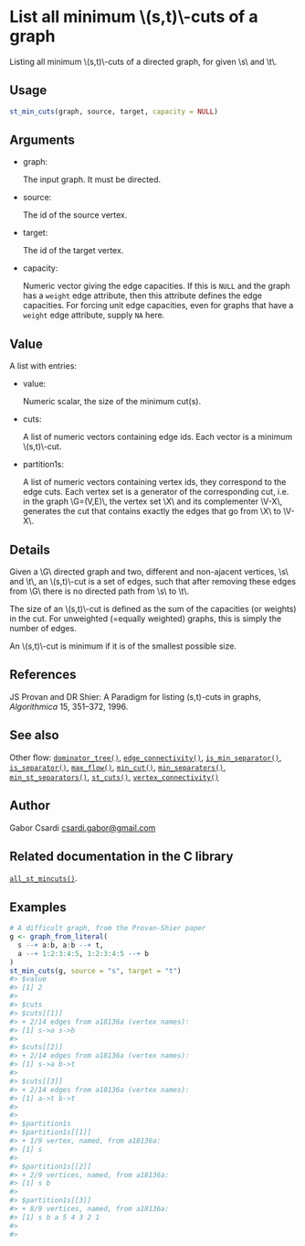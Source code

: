 # List all minimum \\(s,t)\\-cuts of a graph

Listing all minimum \\(s,t)\\-cuts of a directed graph, for given \\s\\
and \\t\\.

## Usage

``` r
st_min_cuts(graph, source, target, capacity = NULL)
```

## Arguments

- graph:

  The input graph. It must be directed.

- source:

  The id of the source vertex.

- target:

  The id of the target vertex.

- capacity:

  Numeric vector giving the edge capacities. If this is `NULL` and the
  graph has a `weight` edge attribute, then this attribute defines the
  edge capacities. For forcing unit edge capacities, even for graphs
  that have a `weight` edge attribute, supply `NA` here.

## Value

A list with entries:

- value:

  Numeric scalar, the size of the minimum cut(s).

- cuts:

  A list of numeric vectors containing edge ids. Each vector is a
  minimum \\(s,t)\\-cut.

- partition1s:

  A list of numeric vectors containing vertex ids, they correspond to
  the edge cuts. Each vertex set is a generator of the corresponding
  cut, i.e. in the graph \\G=(V,E)\\, the vertex set \\X\\ and its
  complementer \\V-X\\, generates the cut that contains exactly the
  edges that go from \\X\\ to \\V-X\\.

## Details

Given a \\G\\ directed graph and two, different and non-ajacent
vertices, \\s\\ and \\t\\, an \\(s,t)\\-cut is a set of edges, such that
after removing these edges from \\G\\ there is no directed path from
\\s\\ to \\t\\.

The size of an \\(s,t)\\-cut is defined as the sum of the capacities (or
weights) in the cut. For unweighted (=equally weighted) graphs, this is
simply the number of edges.

An \\(s,t)\\-cut is minimum if it is of the smallest possible size.

## References

JS Provan and DR Shier: A Paradigm for listing (s,t)-cuts in graphs,
*Algorithmica* 15, 351–372, 1996.

## See also

Other flow:
[`dominator_tree()`](https://r.igraph.org/reference/dominator_tree.md),
[`edge_connectivity()`](https://r.igraph.org/reference/edge_connectivity.md),
[`is_min_separator()`](https://r.igraph.org/reference/is_min_separator.md),
[`is_separator()`](https://r.igraph.org/reference/is_separator.md),
[`max_flow()`](https://r.igraph.org/reference/max_flow.md),
[`min_cut()`](https://r.igraph.org/reference/min_cut.md),
[`min_separators()`](https://r.igraph.org/reference/min_separators.md),
[`min_st_separators()`](https://r.igraph.org/reference/min_st_separators.md),
[`st_cuts()`](https://r.igraph.org/reference/st_cuts.md),
[`vertex_connectivity()`](https://r.igraph.org/reference/vertex_connectivity.md)

## Author

Gabor Csardi <csardi.gabor@gmail.com>

## Related documentation in the C library

[`all_st_mincuts()`](https://igraph.org/c/html/latest/igraph-Flows.html#igraph_all_st_mincuts).

## Examples

``` r
# A difficult graph, from the Provan-Shier paper
g <- graph_from_literal(
  s --+ a:b, a:b --+ t,
  a --+ 1:2:3:4:5, 1:2:3:4:5 --+ b
)
st_min_cuts(g, source = "s", target = "t")
#> $value
#> [1] 2
#> 
#> $cuts
#> $cuts[[1]]
#> + 2/14 edges from a18136a (vertex names):
#> [1] s->a s->b
#> 
#> $cuts[[2]]
#> + 2/14 edges from a18136a (vertex names):
#> [1] s->a b->t
#> 
#> $cuts[[3]]
#> + 2/14 edges from a18136a (vertex names):
#> [1] a->t b->t
#> 
#> 
#> $partition1s
#> $partition1s[[1]]
#> + 1/9 vertex, named, from a18136a:
#> [1] s
#> 
#> $partition1s[[2]]
#> + 2/9 vertices, named, from a18136a:
#> [1] s b
#> 
#> $partition1s[[3]]
#> + 8/9 vertices, named, from a18136a:
#> [1] s b a 5 4 3 2 1
#> 
#> 
```
